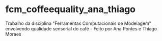 # fcm_coffeequality_ana_thiago
Trabalho da disciplina "Ferramentas Computacionais de Modelagem" envolvendo qualidade sensorial do café - Feito por Ana Pontes e Thiago Moraes
